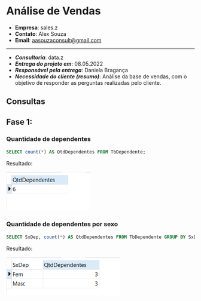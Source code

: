 # Análise de Vendas

- **Empresa**: sales.z
- **Contato**: Alex Souza
- **Email**: aasouzaconsult@gmail.com

-----

- ***Consultoria***: data.z
- ***Entrega do projeto em***: 08.05.2022
- ***Responsável pela entrega***: Daniela Bragança
- ***Necessidade do cliente (resumo)***: Análise da base de vendas, com o objetivo de responder as perguntas realizadas pelo cliente.


## Consultas


## Fase 1:

### Quantidade de dependentes
```sql
SELECT count(*) AS QtdDependentes FROM TbDependente;
```

Resultado:

![image](imagens/01.jpg)


### Quantidade de dependentes por sexo
```sql
SELECT SxDep, count(*) AS QtdDependentes FROM TbDependente GROUP BY SxDep;
```

Resultado:

![image](imagens/02.jpg)